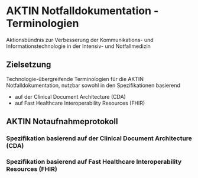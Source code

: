 # AKTIN Notfalldokumentation - Terminologien

Aktionsbündnis zur Verbesserung der Kommunikations- und Informationstechnologie in der Intensiv- und Notfallmedizin

## Zielsetzung

Technologie-übergreifende Terminologien für die AKTIN Notfalldokumentation, nutzbar sowohl in den Spezifikationen basierend 

- auf der Clinical Document Architecture (CDA)
- auf Fast Healthcare Interoperability Resources (FHIR)

## AKTIN Notaufnahmeprotokoll

### Spezifikation basierend auf der Clinical Document Architecture (CDA)

### Spezifikation basierend auf Fast Healthcare Interoperability Resources (FHIR)
